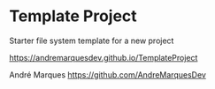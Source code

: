 # Template Project
Starter file system template for a new project

https://andremarquesdev.github.io/TemplateProject

André Marques
https://github.com/AndreMarquesDev
